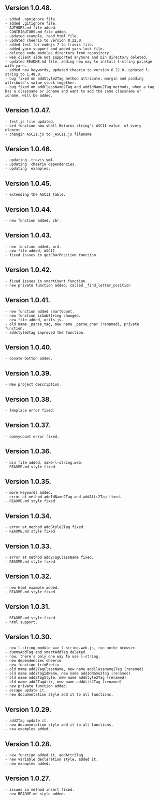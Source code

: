 Version 1.0.48.
---------------
	- added .npmignore file.
	- added .gitignore file.
	- AUTHORS.md file added.
	- CONTRIBUTORS.md file added.
	- updated example, read_html_file.
	- updated cheerio to version 0.22.0.
	- added test for nodejs 7 to travis file.
	- added yarn support and added yarn.lock file.
	- deleted node_modules directory from repository.
	- web client side not supported anymore and bin directory deleted.
	- updated README.md file, adding new way to install l-string pacakge with yarn.
	- added new keywords, updated cheerio to version 0.22.0, updated l-string to 1.48.0.
	- bug fixed on addStyle2Tag method attribute, margin and padding attribute's value stuck together.
	- bug fixed on addClassName2Tag and addIdName2Tag methods, when a tag has a classname or idname and want to add the same classname or idname, will be added.

Version 1.0.47.
---------------
	- test.js file updated.
	- ord function now shall Returns string's ASCII value  of every element
	- changin ASCII.js to _ASCII.js filename

Version 1.0.46.
---------------
	- updating .travis.yml.
	- updating  cheerio dependencies.
	- updating  examples.

Version 1.0.45.
---------------
	- extending the ASCII table.

Version 1.0.44.
---------------
	- new function added, chr.

Version 1.0.43.
---------------
	- new function added, ord.
	- new file added, ASCII.
	- fixed issues in getCharPosition function

Version 1.0.42.
---------------
	- fixed issues in smartCount function.
	- new private function added, called _find_letter_position

Version 1.0.41.
---------------
	- new function added smartCount.
	- new function isSubString changed.
	- new file added, utils.js.
	- old name _parse_tag, new name _parse_char (renamed), private function.
	- addstyle2tag improved the function.

Version 1.0.40.
---------------
	- donate botton added.

Version 1.0.39.
---------------
	- New project description.
	

Version 1.0.38.
---------------
	- lReplace error fixed.


Version 1.0.37.
---------------
	- dummycount error fixed.


Version 1.0.36.
---------------
	- bin file added, make-l-string.web.
	- README.md style fixed.


Version 1.0.35.
---------------
	- more keywords added.
	- error at method addIdName2Tag and addAttr2Tag fixed.
	- README.md style fixed.

Version 1.0.34.
---------------
	- error at method addStyle2Tag fixed.
	- README.md style fixed

Version 1.0.33.
---------------
	- error at method add2TagClassName fixed.
	- README.md style fixed.

Version 1.0.32.
---------------
	- new html example added.
	- README.md style fixed.

Version 1.0.31.
---------------
	- README.md style fixed.
	- html support.

Version 1.0.30.
---------------
	- new l-string module ==> l-string.web.js, run onthe browser.
	- dummyAddTag and smartAddTag deleted.
	- now, there's only one way to use l-string.
	- new dependencies cheerio
	- new function trimPrefix
	- old name add2TagClassName, new name addClassName2Tag (renamed)
	- old name add2TagIdName, new name addIdName2Tag (renamed)
	- old name add2TagStyle, new name addStyle2Tag (renamed)
	- old name add2TagAttr, new name addAttr2Tag (renamed)
	- new private function added.
	- escape update it.
	- new documentation style add it to all functions.

Version 1.0.29.
---------------
	- add2Tag update it.
	- new documentation style add it to all functions.
	- new examples added. 

Version 1.0.28.
---------------
	- new function added it, addAttr2Tag.
	- new variable declaration style, added it. 
	- new examples added. 

Version 1.0.27.
---------------
	- issues in method insert fixed.
	- new README.md style added.